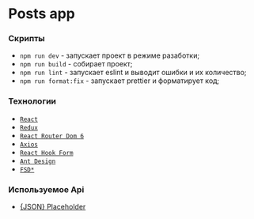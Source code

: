 # Posts app
### Скрипты
- ``npm run dev`` - запускает проект в режиме разаботки;
- ``npm run build`` - собирает проект;
- ``npm run lint`` - запускает eslint и выводит ошибки и их количество;
- ``npm run format:fix`` - запускает prettier и форматирует код;
### Технологии
- [``React``](https://ru.legacy.reactjs.org/)
- [``Redux``](https://redux.js.org/)
- [``React Router Dom 6``](https://reactrouter.com/en/main/start/tutorial)
- [``Axios``](https://axios-http.com/?ref=blog)
- [``React Hook Form``](https://react-hook-form.com/?ref=xranks)
- [``Ant Design``](https://ant.design/)
- [``FSD*``](https://feature-sliced.design/ru/)
### Используемое Api
- [{JSON} Placeholder](https://jsonplaceholder.typicode.com/)